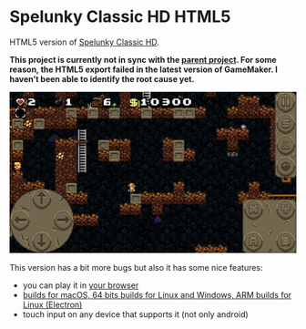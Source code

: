 # Spelunky Classic HD HTML5

HTML5 version of [Spelunky Classic HD](https://github.com/yancharkin/SpelunkyClassicHD).

**This project is currently not in sync with the [parent project](https://github.com/yancharkin/SpelunkyClassicHD). For some reason, the HTML5 export failed in the latest version of GameMaker. I haven’t been able to identify the root cause yet.**

![screenshot](screenshots/screenshot_00.jpg)

This version has a bit more bugs but also it has some nice features:
- you can play it in [your browser](https://yancharkin.github.io/SpelunkyClassicHDhtml5/)
- [builds for macOS, 64 bits builds for Linux and Windows, ARM builds for Linux (Electron)](https://github.com/yancharkin/SpelunkyClassicHDhtml5/releases)
- touch input on any device that supports it (not only android)
